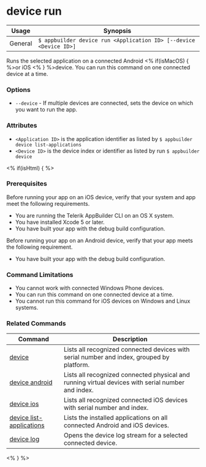 device run
==========

Usage | Synopsis
------|-------
General | `$ appbuilder device run <Application ID> [--device <Device ID>]`

Runs the selected application on a connected Android <% if(isMacOS) { %>or iOS <% } %>device. You can run this command on one connected device at a time.

### Options
* `--device` - If multiple devices are connected, sets the device on which you want to run the app.

### Attributes
* `<Application ID>` is the application identifier as listed by `$ appbuilder device list-applications` 
* `<Device ID>` is the device index or identifier as listed by run `$ appbuilder device`

<% if(isHtml) { %>
### Prerequisites
Before running your app on an iOS device, verify that your system and app meet the following requirements.

* You are running the Telerik AppBuilder CLI on an OS X system.
* You have installed Xcode 5 or later.
* You have built your app with the debug build configuration.

Before running your app on an Android device, verify that your app meets the following requirement.

* You have built your app with the debug build configuration.

### Command Limitations

* You cannot work with connected Windows Phone devices.
* You can run this command on one connected device at a time.
* You cannot run this command for iOS devices on Windows and Linux systems.

### Related Commands

Command | Description
----------|----------
[device](device.html) | Lists all recognized connected devices with serial number and index, grouped by platform.
[device android](device-android.html) | Lists all recognized connected physical and running virtual devices with serial number and index.
[device ios](device-ios.html) | Lists all recognized connected iOS devices with serial number and index.
[device list-applications](device-list-applications.html) | Lists the installed applications on all connected Android and iOS devices.
[device log](device-log.html) | Opens the device log stream for a selected connected device.
<% } %>